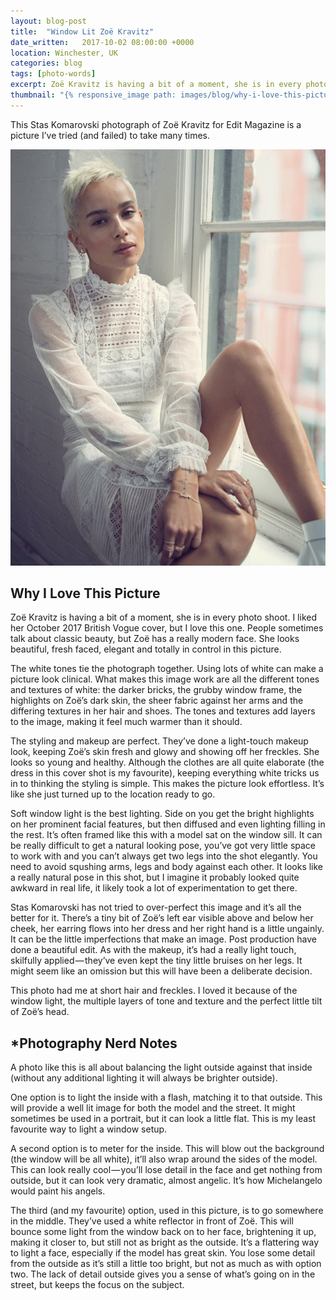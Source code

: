 ```yaml
---
layout: blog-post
title:  "Window Lit Zoë Kravitz"
date_written:   2017-10-02 08:00:00 +0000
location: Winchester, UK
categories: blog
tags: [photo-words]
excerpt: Zoë Kravitz is having a bit of a moment, she is in every photo shoot. This Stas Komarovski photograph of her is a picture I’ve tried (and failed) to take many times.
thumbnail: "{% responsive_image path: images/blog/why-i-love-this-picture/zoe.jpg class: wide %}"
---
```

This Stas Komarovski photograph of Zoë Kravitz for Edit Magazine is a picture I’ve tried (and failed) to take many times.

![Photographer: Stas Komarovski, Model: Zoë Kravitz.](/images/blog/why-i-love-this-picture/zoe.jpg "Photographer: Stas Komarovski, Model: Zoë Kravitz.")

## Why I Love This Picture
Zoë Kravitz is having a bit of a moment, she is in every photo shoot. I liked her October 2017 British Vogue cover, but I love this one. People sometimes talk about classic beauty, but Zoë has a really modern face. She looks beautiful, fresh faced, elegant and totally in control in this picture.

The white tones tie the photograph together. Using lots of white can make a picture look clinical. What makes this image work are all the different tones and textures of white: the darker bricks, the grubby window frame, the highlights on Zoë’s dark skin, the sheer fabric against her arms and the differing textures in her hair and shoes. The tones and textures add layers to the image, making it feel much warmer than it should.

The styling and makeup are perfect. They’ve done a light-touch makeup look, keeping Zoë’s skin fresh and glowy and showing off her freckles. She looks so young and healthy. Although the clothes are all quite elaborate (the dress in this cover shot is my favourite), keeping everything white tricks us in to thinking the styling is simple. This makes the picture look effortless. It’s like she just turned up to the location ready to go.

Soft window light is the best lighting. Side on you get the bright highlights on her prominent facial features, but then diffused and even lighting filling in the rest. It’s often framed like this with a model sat on the window sill. It can be really difficult to get a natural looking pose, you’ve got very little space to work with and you can’t always get two legs into the shot elegantly. You need to avoid squshing arms, legs and body against each other. It looks like a really natural pose in this shot, but I imagine it probably looked quite awkward in real life, it likely took a lot of experimentation to get there.

Stas Komarovski has not tried to over-perfect this image and it’s all the better for it. There’s a tiny bit of Zoë’s left ear visible above and below her cheek, her earring flows into her dress and her right hand is a little ungainly. It can be the little imperfections that make an image. Post production have done a beautiful edit. As with the makeup, it’s had a really light touch, skilfully applied — they’ve even kept the tiny little bruises on her legs. It might seem like an omission but this will have been a deliberate decision.

This photo had me at short hair and freckles. I loved it because of the window light, the multiple layers of tone and texture and the perfect little tilt of Zoë’s head.

## \*Photography Nerd Notes
A photo like this is all about balancing the light outside against that inside (without any additional lighting it will always be brighter outside).

One option is to light the inside with a flash, matching it to that outside. This will provide a well lit image for both the model and the street. It might sometimes be used in a portrait, but it can look a little flat. This is my least favourite way to light a window setup.

A second option is to meter for the inside. This will blow out the background (the window will be all white), it’ll also wrap around the sides of the model. This can look really cool — you’ll lose detail in the face and get nothing from outside, but it can look very dramatic, almost angelic. It’s how Michelangelo would paint his angels.

The third (and my favourite) option, used in this picture, is to go somewhere in the middle. They’ve used a white reflector in front of Zoë. This will bounce some light from the window back on to her face, brightening it up, making it closer to, but still not as bright as the outside. It’s a flattering way to light a face, especially if the model has great skin. You lose some detail from the outside as it’s still a little too bright, but not as much as with option two. The lack of detail outside gives you a sense of what’s going on in the street, but keeps the focus on the subject.
